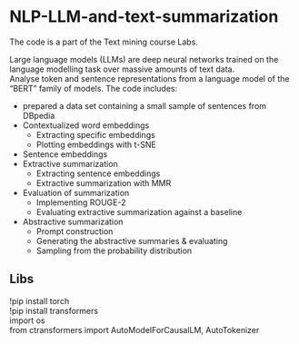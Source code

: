 # NLP-LLM-and-text-summarization
The code is a part of the Text mining course Labs.

Large language models (LLMs) are deep neural networks trained on the language modelling task over massive amounts of text data.\
Analyse token and sentence representations from a language model of the “BERT” family of models.
The code includes:
- prepared a data set containing a small sample of sentences from DBpedia
- Contextualized word embeddings
  - Extracting specific embeddings
  - Plotting embeddings with t-SNE
- Sentence embeddings
- Extractive summarization
  - Extracting sentence embeddings
  - Extractive summarization with MMR
- Evaluation of summarization
  - Implementing ROUGE-2
  - Evaluating extractive summarization against a baseline
- Abstractive summarization
  - Prompt construction
  - Generating the abstractive summaries & evaluating
  - Sampling from the probability distribution  

## Libs
!pip install torch\
!pip install transformers\
import os\
from ctransformers import AutoModelForCausalLM, AutoTokenizer
